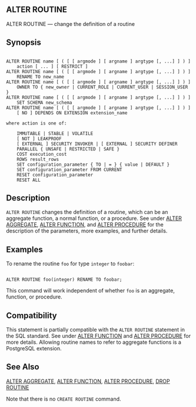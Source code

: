 ## ALTER ROUTINE

ALTER ROUTINE — change the definition of a routine

## Synopsis

```

ALTER ROUTINE name [ ( [ [ argmode ] [ argname ] argtype [, ...] ] ) ]
    action [ ... ] [ RESTRICT ]
ALTER ROUTINE name [ ( [ [ argmode ] [ argname ] argtype [, ...] ] ) ]
    RENAME TO new_name
ALTER ROUTINE name [ ( [ [ argmode ] [ argname ] argtype [, ...] ] ) ]
    OWNER TO { new_owner | CURRENT_ROLE | CURRENT_USER | SESSION_USER }
ALTER ROUTINE name [ ( [ [ argmode ] [ argname ] argtype [, ...] ] ) ]
    SET SCHEMA new_schema
ALTER ROUTINE name [ ( [ [ argmode ] [ argname ] argtype [, ...] ] ) ]
    [ NO ] DEPENDS ON EXTENSION extension_name

where action is one of:

    IMMUTABLE | STABLE | VOLATILE
    [ NOT ] LEAKPROOF
    [ EXTERNAL ] SECURITY INVOKER | [ EXTERNAL ] SECURITY DEFINER
    PARALLEL { UNSAFE | RESTRICTED | SAFE }
    COST execution_cost
    ROWS result_rows
    SET configuration_parameter { TO | = } { value | DEFAULT }
    SET configuration_parameter FROM CURRENT
    RESET configuration_parameter
    RESET ALL
```

## Description

`ALTER ROUTINE` changes the definition of a routine, which can be an aggregate function, a normal function, or a procedure. See under [ALTER AGGREGATE](sql-alteraggregate.html "ALTER AGGREGATE"), [ALTER FUNCTION](sql-alterfunction.html "ALTER FUNCTION"), and [ALTER PROCEDURE](sql-alterprocedure.html "ALTER PROCEDURE") for the description of the parameters, more examples, and further details.

## Examples

To rename the routine `foo` for type `integer` to `foobar`:

```

ALTER ROUTINE foo(integer) RENAME TO foobar;
```

This command will work independent of whether `foo` is an aggregate, function, or procedure.

## Compatibility

This statement is partially compatible with the `ALTER ROUTINE` statement in the SQL standard. See under [ALTER FUNCTION](sql-alterfunction.html "ALTER FUNCTION") and [ALTER PROCEDURE](sql-alterprocedure.html "ALTER PROCEDURE") for more details. Allowing routine names to refer to aggregate functions is a PostgreSQL extension.

## See Also

[ALTER AGGREGATE](sql-alteraggregate.html "ALTER AGGREGATE"), [ALTER FUNCTION](sql-alterfunction.html "ALTER FUNCTION"), [ALTER PROCEDURE](sql-alterprocedure.html "ALTER PROCEDURE"), [DROP ROUTINE](sql-droproutine.html "DROP ROUTINE")

Note that there is no `CREATE ROUTINE` command.